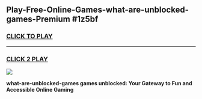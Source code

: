 
## Play-Free-Online-Games-what-are-unblocked-games-Premium #1z5bf
<h3>
<a href="https://premium.freeplayer.one?title=what-are-unblocked-games&ref=8M">CLICK TO PLAY</a></h3>
<hr>

<h3>
<a href="https://premium.freeplayer.one?title=what-are-unblocked-games&ref=8M">CLICK 2 PLAY</a>
  
</h3>

<a href="https://premium.freeplayer.one?title=what-are-unblocked-games&ref=8M"><img src="https://clearcache.store/games.png"></a>


**what-are-unblocked-games games unblocked: Your Gateway to Fun and Accessible Online Gaming**
